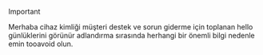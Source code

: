 > [!IMPORTANT]
> Merhaba cihaz kimliği müşteri destek ve sorun giderme için toplanan hello günlüklerini görünür adlandırma sırasında herhangi bir önemli bilgi nedenle emin tooavoid olun.
>